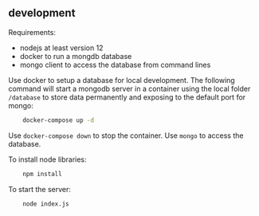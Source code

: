 ## development
Requirements:

* nodejs at least version 12
* docker to run a mongdb database
* mongo client to access the database from command lines

Use docker to setup a database for local development.
The following command will start a mongodb server in a container using the local folder `/database` to store data permanently and exposing to the default port for mongo:
```bash
    docker-compose up -d
```
Use `docker-compose down` to stop the container. Use `mongo` to access the database.

To install node libraries:
```bash
    npm install
```
To start the server:
```bash
    node index.js
```